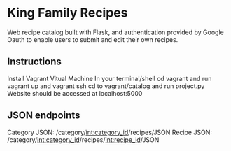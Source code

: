 # King Family Recipes
 
Web recipe catalog built with Flask, and authentication provided by Google Oauth to enable users to submit and edit their own recipes.
 
## Instructions
 
Install Vagrant Vitual Machine
In your terminal/shell cd vagrant and run vagrant up and vagrant ssh
cd to vagrant/catalog and run project.py
Website should be accessed at localhost:5000
 
## JSON endpoints
 
Category JSON: /category/<int:category_id>/recipes/JSON
Recipe JSON: /category/<int:category_id>/recipes/<int:recipe_id>/JSON